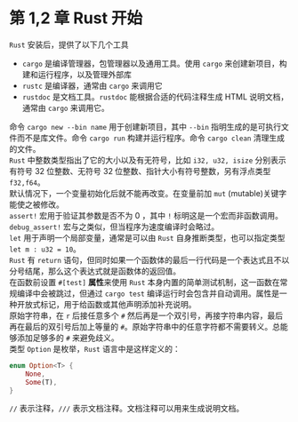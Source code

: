 # 第 1,2 章 Rust 开始

`Rust` 安装后，提供了以下几个工具

* `cargo` 是编译管理器，包管理器以及通用工具。使用 `cargo` 来创建新项目，构建和运行程序，以及管理外部库
* `rustc` 是编译器，通常由 `cargo` 来调用它
* `rustdoc` 是文档工具。`rustdoc` 能根据合适的代码注释生成 HTML 说明文档，通常由 `cargo` 来调用它。

命令 `cargo new --bin name` 用于创建新项目，其中 `--bin` 指明生成的是可执行文件而不是库文件。命令 `cargo run` 构建并运行程序。命令 `cargo clean` 清理生成的文件。  
`Rust` 中整数类型指出了它的大小以及有无符号，比如 `i32, u32, isize` 分别表示有符号 32 位整数、无符号 32 位整数、指针大小有符号整数，另有浮点类型 `f32,f64`。  
默认情况下，一个变量初始化后就不能再改变。在变量前加 `mut` (mutable)关键字能使之被修改。  
`assert!` 宏用于验证其参数是否不为 0 ，其中 `!` 标明这是一个宏而非函数调用。`debug_assert!` 宏与之类似，但当程序为速度编译时会略过。  
`let` 用于声明一个局部变量，通常是可以由 `Rust` 自身推断类型，也可以指定类型 `let m : u32 = 10`。  
`Rust` 有 `return` 语句，但同时如果一个函数体的最后一行代码是一个表达式且不以分号结尾，那么这个表达式就是函数体的返回值。  
在函数前设置 `#[test]` **属性**来使用 `Rust` 本身内置的简单测试机制，这一函数在常规编译中会被跳过，但通过 `cargo test` 编译运行时会包含并自动调用。属性是一种开放式标记，用于给函数或其他声明添加补充说明。  
原始字符串，在 `r` 后接任意多个 `#` 然后再是一个双引号，再接字符串内容，最后再在最后的双引号后加上等量的 `#`。原始字符串中的任意字符都不需要转义。总能够添加足够多的 `#` 来避免歧义。  
类型 `Option` 是枚举，`Rust` 语言中是这样定义的：

```rust
enum Option<T> {
    None,
    Some(T),
}
```

`//` 表示注释，`///` 表示文档注释。文档注释可以用来生成说明文档。